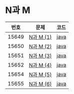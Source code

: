 # N과 M  

| 번호 | 문제 | 코드 |
|:---:|:---:|:---|
| 15649 | [N과 M (1)](https://www.acmicpc.net/problem/15649) | [java](https://github.com/hwlee9505/Algorithm/blob/master/boj/15649.java) |
| 15650 | [N과 M (2)](https://www.acmicpc.net/problem/15650) | [java](https://github.com/hwlee9505/Algorithm/blob/master/boj/15650.java) |
| 15651 | [N과 M (3)](https://www.acmicpc.net/problem/15651) | [java](https://github.com/hwlee9505/Algorithm/blob/master/boj/15651.java) |
| 15652 | [N과 M (4)](https://www.acmicpc.net/problem/15652) | [java](https://github.com/hwlee9505/Algorithm/blob/master/boj/15652.java) |
| 15654 | [N과 M (5)](https://www.acmicpc.net/problem/15654) | [java](https://github.com/hwlee9505/Algorithm/blob/master/boj/15654.java) |
| 15655 | [N과 M (6)](https://www.acmicpc.net/problem/15655) | [java](https://github.com/hwlee9505/Algorithm/blob/master/boj/15655.java) |

